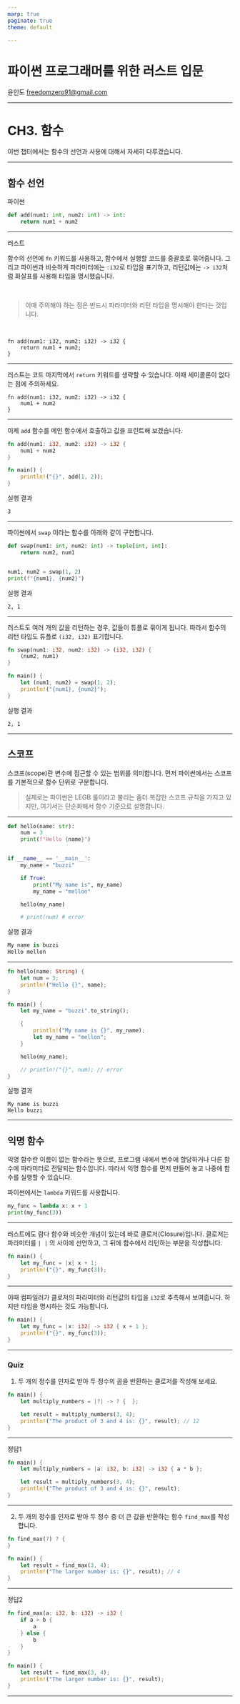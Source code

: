 ```yaml
---
marp: true
paginate: true
theme: default

---
```


# 파이썬 프로그래머를 위한 러스트 입문

윤인도
freedomzero91@gmail.com

---
# CH3. 함수

이번 챕터에서는 함수의 선언과 사용에 대해서 자세히 다루겠습니다.

---

## 함수 선언

파이썬

```python
def add(num1: int, num2: int) -> int:
    return num1 + num2
```

---
러스트

함수의 선언에 `fn` 키워드를 사용하고, 함수에서 실행할 코드를 중괄호로 묶어줍니다. 그리고 파이썬과 비슷하게 파라미터에는 `:i32`로 타입을 표기하고, 리턴값에는 `-> i32`처럼 화살표를 사용해 타입을 명시했습니다.

<br>

> 이때 주의해야 하는 점은 반드시 파라미터와 리턴 타입을 명시해야 한다는 것입니다.

<br>

```rust,ignore
fn add(num1: i32, num2: i32) -> i32 {
    return num1 + num2;
}
```

---

러스트는 코드 마지막에서 `return` 키워드를 생략할 수 있습니다. 이때 세미콜론이 없다는 점에 주의하세요.

```rust,ignore
fn add(num1: i32, num2: i32) -> i32 {
    num1 + num2
}
```

---
이제 `add` 함수를 메인 함수에서 호출하고 값을 프린트해 보겠습니다.

```rust
fn add(num1: i32, num2: i32) -> i32 {
    num1 + num2
}

fn main() {
    println!("{}", add(1, 2));
}

```

실행 결과

```
3
```


---
파이썬에서 `swap` 이라는 함수를 아래와 같이 구현합니다.

```python
def swap(num1: int, num2: int) -> tuple[int, int]:
    return num2, num1


num1, num2 = swap(1, 2)
print(f"{num1}, {num2}")

```

실행 결과

```
2, 1
```

---
러스트도 여러 개의 값을 리턴하는 경우, 값들이 튜플로 묶이게 됩니다. 
따라서 함수의 리턴 타입도 튜플로 `(i32, i32)` 표기합니다.

```rust
fn swap(num1: i32, num2: i32) -> (i32, i32) {
    (num2, num1)
}

fn main() {
    let (num1, num2) = swap(1, 2);
    println!("{num1}, {num2}");
}

```

실행 결과

```
2, 1
```



---
## 스코프

스코프(scope)란 변수에 접근할 수 있는 범위를 의미합니다. 먼저 파이썬에서는 스코프를 기본적으로 함수 단위로 구분합니다.

> 실제로는 파이썬은 LEGB 룰이라고 불리는 좀더 복잡한 스코프 규칙을 가지고 있지만, 여기서는 단순화해서 함수 기준으로 설명합니다. 



---

```python
def hello(name: str):
    num = 3
    print(f"Hello {name}")


if __name__ == '__main__':
    my_name = "buzzi"

    if True:
        print("My name is", my_name)
        my_name = "mellon"

    hello(my_name)

    # print(num) # error

```

실행 결과

```python
My name is buzzi
Hello mellon
```

---
```rust
fn hello(name: String) {
    let num = 3;
    println!("Hello {}", name);
}

fn main() {
    let my_name = "buzzi".to_string();

    {
        println!("My name is {}", my_name);
        let my_name = "mellon";
    }

    hello(my_name);

    // println!("{}", num); // error
}

```

실행 결과

```
My name is buzzi
Hello buzzi
```

---
## 익명 함수

익명 함수란 이름이 없는 함수라는 뜻으로, 프로그램 내에서 변수에 할당하거나 다른 함수에 파라미터로 전달되는 함수입니다. 따라서 익명 함수를 먼저 만들어 놓고 나중에 함수를 실행할 수 있습니다.

파이썬에서는 `lambda` 키워드를 사용합니다.
```python
my_func = lambda x: x + 1
print(my_func(3))

```

---
러스트에도 람다 함수와 비슷한 개념이 있는데 바로 클로저(Closure)입니다. 
클로저는 파라미터를 `| |` 의 사이에 선언하고, 그 뒤에 함수에서 리턴하는 부분을 작성합니다.

```rust
fn main() {
    let my_func = |x| x + 1;
    println!("{}", my_func(3));
}

```

---
이때 컴파일러가 클로저의 파라미터와 리턴값의 타입을 `i32`로 추측해서 보여줍니다.
하지만 타입을 명시하는 것도 가능합니다.

```rust
fn main() {
    let my_func = |x: i32| -> i32 { x + 1 };
    println!("{}", my_func(3));
}

```

---

### Quiz

1. 두 개의 정수를 인자로 받아 두 정수의 곱을 반환하는 클로저를 작성해 보세요.
```rust
fn main() {
    let multiply_numbers = |?| -> ? {  };

    let result = multiply_numbers(3, 4);
    println!("The product of 3 and 4 is: {}", result); // 12
}
```

---

정답1
```rust
fn main() {
    let multiply_numbers = |a: i32, b: i32| -> i32 { a * b };

    let result = multiply_numbers(3, 4);
    println!("The product of 3 and 4 is: {}", result);
}

```

---
2. 두 개의 정수를 인자로 받아 두 정수 중 더 큰 값을 반환하는 함수 `find_max`를 작성합니다.
```rust
fn find_max(?) ? {
}

fn main() {
    let result = find_max(3, 4);
    println!("The larger number is: {}", result); // 4
}
```
---
정답2
```rust
fn find_max(a: i32, b: i32) -> i32 {
    if a > b {
        a
    } else {
        b
    }
}

fn main() {
    let result = find_max(3, 4);
    println!("The larger number is: {}", result);
}


```

---